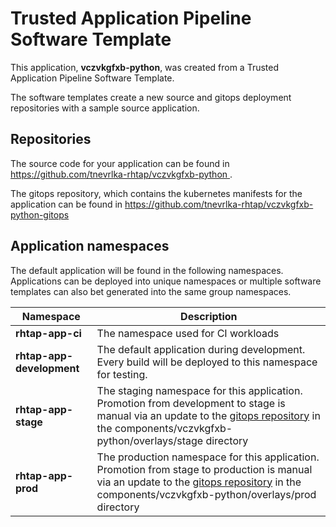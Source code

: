 # Trusted Application Pipeline Software Template

This application, **vczvkgfxb-python**, was created from a Trusted Application Pipeline Software Template.

The software templates create a new source and gitops deployment repositories with a sample source application. 

## Repositories

The source code for your application can be found in [https://github.com/tnevrlka-rhtap/vczvkgfxb-python ](https://github.com/tnevrlka-rhtap/vczvkgfxb-python ).
 
The gitops repository, which contains the kubernetes manifests for the application can be found in 
[https://github.com/tnevrlka-rhtap/vczvkgfxb-python-gitops ](https://github.com/tnevrlka-rhtap/vczvkgfxb-python-gitops ) 

## Application namespaces 

The default application will be found in the following namespaces. Applications can be deployed into unique namespaces or multiple software templates can also bet generated into the same group namespaces.  

|  Namespace   |  Description   |  
| -------- | -------- |
| **rhtap-app-ci** | The namespace used for CI workloads |
| **rhtap-app-development** | The default application during development. Every build will be deployed to this namespace for testing. |
| **rhtap-app-stage** | The staging namespace for this application. Promotion from development to stage is manual via an update to the [gitops repository](https://github.com/tnevrlka-rhtap/vczvkgfxb-python-gitops ) in the components/vczvkgfxb-python/overlays/stage directory |
| **rhtap-app-prod** | The production namespace for this application. Promotion from stage to production is manual via an update to the [gitops repository](https://github.com/tnevrlka-rhtap/vczvkgfxb-python-gitops ) in the components/vczvkgfxb-python/overlays/prod directory |